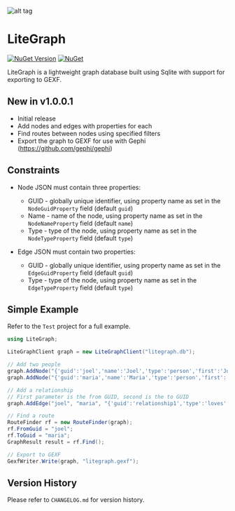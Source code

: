 ![alt tag](https://github.com/jchristn/indexengine/blob/master/assets/icon.png)

# LiteGraph

[![NuGet Version](https://img.shields.io/nuget/v/LiteGraph.svg?style=flat)](https://www.nuget.org/packages/LiteGraph/) [![NuGet](https://img.shields.io/nuget/dt/LiteGraph.svg)](https://www.nuget.org/packages/LiteGraph) 

LiteGraph is a lightweight graph database built using Sqlite with support for exporting to GEXF.

## New in v1.0.0.1

- Initial release
- Add nodes and edges with properties for each
- Find routes between nodes using specified filters
- Export the graph to GEXF for use with Gephi (https://github.com/gephi/gephi)

## Constraints

- Node JSON must contain three properties:

  - GUID - globally unique identifier, using property name as set in the ```NodeGuidProperty``` field (default ```guid```)
  - Name - name of the node, using property name as set in the ```NodeNameProperty``` field (default ```name```)
  - Type - type of the node, using property name as set in the ```NodeTypeProperty``` field (default ```type```)

- Edge JSON must contain two properties:

  - GUID - globally unique identifier, using property name as set in the ```EdgeGuidProperty``` field (default ```guid```)
  - Type - type of the node, using property name as set in the ```EdgeTypeProperty``` field (default ```type```)
 
## Simple Example

Refer to the ```Test``` project for a full example.

```csharp
using LiteGraph;

LiteGraphClient graph = new LiteGraphClient("litegraph.db");

// Add two people
graph.AddNode("{'guid':'joel','name':'Joel','type':'person','first':'Joel','city':'San Jose'}");
graph.AddNode("{'guid':'maria','name':'Maria','type':'person','first':'Maria','city':'San Jose'}");

// Add a relationship
// First parameter is the from GUID, second is the to GUID
graph.AddEdge("joel", "maria", "{'guid':'relationship1','type':'loves','data':'whatever else you want'}");

// Find a route
RouteFinder rf = new RouteFinder(graph);
rf.FromGuid = "joel";
rf.ToGuid = "maria";
GraphResult result = rf.Find();

// Export to GEXF
GexfWriter.Write(graph, "litegraph.gexf");
```

## Version History

Please refer to ```CHANGELOG.md``` for version history.

